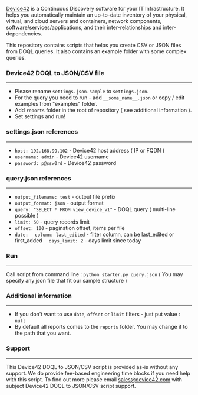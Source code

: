[Device42](http://www.device42.com/) is a Continuous Discovery software for your IT Infrastructure. It helps you automatically maintain an up-to-date inventory of your physical, virtual, and cloud servers and containers, network components, software/services/applications, and their inter-relationships and inter-dependencies.


This repository contains scripts that helps you create CSV or JSON files from DOQL queries. It also contains an example folder with some complex queries.


### Device42 DOQL to JSON/CSV file
-----------------------------
* Please rename `settings.json.sample` to `settings.json`.
* For the query you need to run - add `__some_name__.json` or copy / edit examples from "examples" folder.
* Add `reports` folder in the root of repository ( see additional information ).
* Set settings and run!

### settings.json references
-----------------------------
* `host: 192.168.99.102` - Device42 host address ( IP or FQDN )
* `username: admin` - Device42 username
* `password: p@ssw0rd` - Device42 password 

### query.json references
-----------------------------
* `output_filename: test` - output file prefix
* `output_format: json` - output format
* `query: "SELECT * FROM view_device_v1"` - DOQL query ( multi-line possible )
* `limit: 50` - query records limit
* `offset: 100` - pagination offset, items per file
* `date:`
	`  column: last_edited` - filter column, can be last_edited or first_added
	`  days_limit: 2` - days limit since today

### Run
-----------------------------
Call script from command line : `python starter.py query.json` ( You may specify any json file that fit our sample structure )

### Additional information
-----------------------------
* If you don't want to use `date`, `offset` or `limit` filters  - just put value : `null`
* By default all reports comes to the `reports` folder. You may change it to the path that you want.

### Support
-----------------------------
This Device42 DOQL to JSON/CSV script is provided as-is without any support. We do provide fee-based engineering time blocks if you need help with this script.  To find out more please email sales@device42.com with subject Device42 DOQL to JSON/CSV script support.

